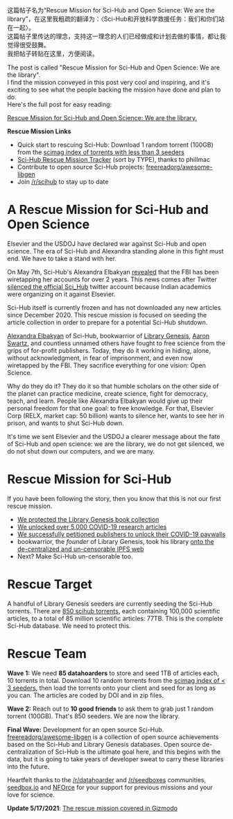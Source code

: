 这篇帖子名为“Rescue Mission for Sci-Hub and Open Science: We are the library”，在这里我粗疏的翻译为：〈Sci-Hub和开放科学救援任务：我们和你们站在一起〉。<br>
这篇帖子里传达的理念，支持这一理念的人们已经做成和计划去做的事情，都让我觉得很受鼓舞。<br>
我把帖子转贴在这里，方便阅读。

The post is called "Rescue Mission for Sci-Hub and Open Science: We are the library".<br>
I find the mission conveyed in this post very cool and inspiring, and it's exciting to see what the people backing the mission have done and plan to do. <br>
Here's the full post for easy reading:

[Rescue Mission for Sci-Hub and Open Science: We are the library.](https://old.reddit.com/r/DataHoarder/comments/nc27fv/rescue_mission_for_scihub_and_open_science_we_are/)

**Rescue Mission Links**

- Quick start to rescuing Sci-Hub: Download 1 random torrent (100GB) from the [scimag index of torrents with less than 3 seeders](https://phillm.net/torrent-health-frontend/seeds-needed-scimag.php)
- [Sci-Hub Rescue Mission Tracker](https://phillm.net/torrent-health-frontend/stats-scimag-table.php) (sort by TYPE), thanks to phillmac
- Contribute to open source Sci-Hub projects: [freereadorg/awesome-libgen](https://github.com/freereadorg/awesome-libgen)
- Join [/r/scihub](https://old.reddit.com/r/scihub) to stay up to date

# A Rescue Mission for Sci-Hub and Open Science

Elsevier and the USDOJ have declared war against Sci-Hub and open science. The era of Sci-Hub and Alexandra standing alone in this fight must end. We have to take a stand with her.

On May 7th, Sci-Hub's Alexandra Elbakyan [revealed](https://twitter.com/ringo_ring/status/1390782451140767749) that the FBI has been wiretapping her accounts for over 2 years. This news comes after Twitter [silenced the official Sci_Hub](https://www.theverge.com/2021/1/8/22220738/twitter-sci-hub-suspended-indian-court-case) twitter account because Indian academics were organizing on it against Elsevier.

Sci-Hub itself is currently frozen and has not downloaded any new articles since December 2020. This rescue mission is focused on seeding the article collection in order to prepare for a potential Sci-Hub shutdown.

[Alexandra Elbakyan](https://en.wikipedia.org/wiki/Alexandra_Elbakyan) of Sci-Hub, bookwarrior of [Library Genesis](https://libgen.fun/), [Aaron Swartz](https://en.wikipedia.org/wiki/Aaron_Swartz), and countless unnamed others have fought to free science from the grips of for-profit publishers. Today, they do it working in hiding, alone, without acknowledgment, in fear of imprisonment, and even now wiretapped by the FBI. They sacrifice everything for one vision: Open Science.

Why do they do it? They do it so that humble scholars on the other side of the planet can practice medicine, create science, fight for democracy, teach, and learn. People like Alexandra Elbakyan would give up their personal freedom for that one goal: to free knowledge. For that, Elsevier Corp (RELX, market cap: 50 billion) wants to silence her, wants to see her in prison, and wants to shut Sci-Hub down.

It's time we sent Elsevier and the USDOJ a clearer message about the fate of Sci-Hub and open science: we are the library, we do not get silenced, we do not shut down our computers, and we are many.

# Rescue Mission for Sci-Hub

If you have been following the story, then you know that this is not our first rescue mission.

- [We protected the Library Genesis book collection](https://www.vice.com/en/article/pa7jxb/archivists-are-trying-to-make-sure-a-pirate-bay-of-science-never-goes-down)
- [We unlocked over 5,000 COVID-19 research articles](https://www.vice.com/en/article/z3b3v5/archivists-are-bypassing-paywalls-to-share-studies-about-coronaviruses)
- [We successfully petitioned publishers to unlock their COVID-19 paywalls](https://www.reddit.com/r/Coronavirus/comments/feo68j/humanity_wins_our_fight_to_unlock_32544_covid19/)
- bookwarrior, the *founder* of Library Genesis, took his library [onto the de-centralized and un-censorable IPFS web](http://libgen.fun/)
- Next? Make Sci-Hub un-censorable too.

# Rescue Target

A handful of Library Genesis seeders are currently seeding the Sci-Hub torrents. There are [850 scihub torrents](http://libgen.rs/scimag/repository_torrent/), each containing 100,000 scientific articles, to a total of 85 million scientific articles: 77TB. This is the complete Sci-Hub database. We need to protect this.

# Rescue Team

**Wave 1:** We need **85 datahoarders** to store and seed 1TB of articles each, 10 torrents in total. Download 10 random torrents from the [scimag index of < 3 seeders](https://phillm.net/torrent-health-frontend/seeds-needed-scimag.php), then load the torrents onto your client and seed for as long as you can. The articles are coded by DOI and in zip files.

**Wave 2:** Reach out to **10 good friends** to ask them to grab just 1 random torrent (100GB). That's 850 seeders. We are now the library.

**Final Wave:** Development for an open source Sci-Hub. [freereadorg/awesome-libgen](https://github.com/freereadorg/awesome-libgen) is a collection of open source achievements based on the Sci-Hub and Library Genesis databases. Open source de-centralization of Sci-Hub is the ultimate goal here, and this begins with the data, but it is going to take years of developer sweat to carry these libraries into the future.

Heartfelt thanks to the [/r/datahoarder](https://old.reddit.com/r/datahoarder) and [/r/seedboxes](https://old.reddit.com/r/seedboxes) communities, [seedbox.io](https://seedbox.io/) and [NFOrce](https://www.nforce.com/) for your support for previous missions and your love for science.

**Update 5/17/2021**: [The rescue mission covered in Gizmodo](https://gizmodo.com/archivists-want-to-make-sci-hub-un-censorable-1846898276)
